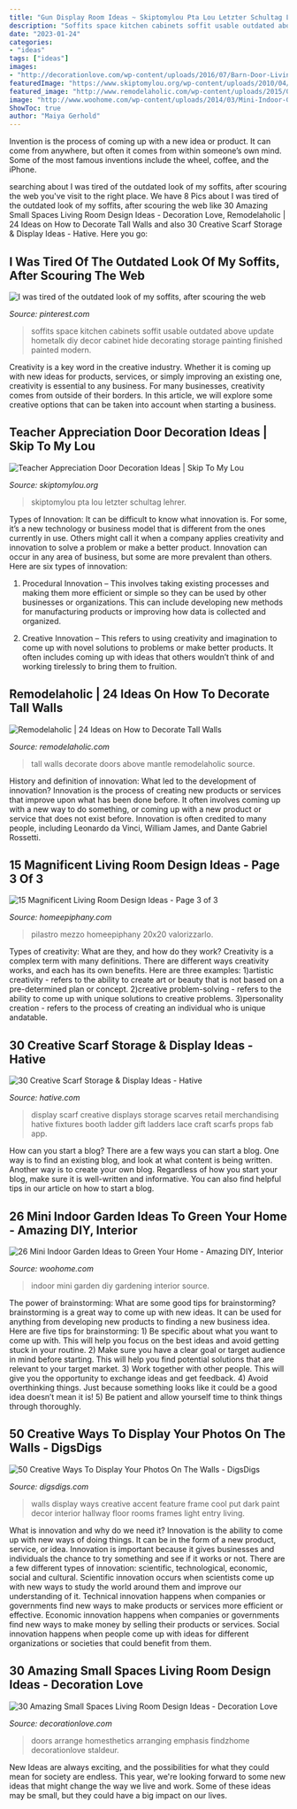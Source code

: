 ```yaml
---
title: "Gun Display Room Ideas ~ Skiptomylou Pta Lou Letzter Schultag Lehrer"
description: "Soffits space kitchen cabinets soffit usable outdated above update hometalk diy decor cabinet hide decorating storage painting finished painted modern"
date: "2023-01-24"
categories:
- "ideas"
tags: ["ideas"]
images:
- "http://decorationlove.com/wp-content/uploads/2016/07/Barn-Door-Living-Room-Furniture-768x1024.jpg"
featuredImage: "https://www.skiptomylou.org/wp-content/uploads/2010/04/TeacherDoor-superstar-1.jpg"
featured_image: "http://www.remodelaholic.com/wp-content/uploads/2015/07/doors-above-mantle.jpg"
image: "http://www.woohome.com/wp-content/uploads/2014/03/Mini-Indoor-Gardening-6.jpg"
ShowToc: true
author: "Maiya Gerhold"
---
```



Invention is the process of coming up with a new idea or product. It can come from anywhere, but often it comes from within someone’s own mind. Some of the most famous inventions include the wheel, coffee, and the iPhone.

	

		
searching about I was tired of the outdated look of my soffits, after scouring the web you've visit to the right place. We have 8 Pics about I was tired of the outdated look of my soffits, after scouring the web like 30 Amazing Small Spaces Living Room Design Ideas - Decoration Love, Remodelaholic | 24 Ideas on How to Decorate Tall Walls and also 30 Creative Scarf Storage &amp; Display Ideas - Hative. Here you go:
		
    
## I Was Tired Of The Outdated Look Of My Soffits, After Scouring The Web

<img loading=lazy src="https://i.pinimg.com/736x/01/a1/bd/01a1bd2398488d8dc577f97fc63806ee--space-kitchen-kitchen-cupboard.jpg" onerror="this.onerror=null;this.src='https://tse3.mm.bing.net/th?id=OIP.ozFj4qfCSvB92_RQMHMIEAHaJ3&amp;pid=15.1';" alt="I was tired of the outdated look of my soffits, after scouring the web">

_Source: pinterest.com_

>soffits space kitchen cabinets soffit usable outdated above update hometalk diy decor cabinet hide decorating storage painting finished painted modern. 

	

Creativity is a key word in the creative industry. Whether it is coming up with new ideas for products, services, or simply improving an existing one, creativity is essential to any business. For many businesses, creativity comes from outside of their borders. In this article, we will explore some creative options that can be taken into account when starting a business.

    
## Teacher Appreciation Door Decoration Ideas | Skip To My Lou

<img loading=lazy src="https://www.skiptomylou.org/wp-content/uploads/2010/04/TeacherDoor-superstar-1.jpg" onerror="this.onerror=null;this.src='https://tse1.mm.bing.net/th?id=OIP.cYkg-tU2Kjc2ahS02dihHwAAAA&amp;pid=15.1';" alt="Teacher Appreciation Door Decoration Ideas | Skip To My Lou">

_Source: skiptomylou.org_

>skiptomylou pta lou letzter schultag lehrer. 

	

Types of Innovation:
It can be difficult to know what innovation is. For some, it’s a new technology or business model that is different from the ones currently in use. Others might call it when a company applies creativity and innovation to solve a problem or make a better product. Innovation can occur in any area of business, but some are more prevalent than others. Here are six types of innovation:
1. Procedural Innovation – This involves taking existing processes and making them more efficient or simple so they can be used by other businesses or organizations. This can include developing new methods for manufacturing products or improving how data is collected and organized.

2. Creative Innovation – This refers to using creativity and imagination to come up with novel solutions to problems or make better products. It often includes coming up with ideas that others wouldn’t think of and working tirelessly to bring them to fruition.

    
## Remodelaholic | 24 Ideas On How To Decorate Tall Walls

<img loading=lazy src="http://www.remodelaholic.com/wp-content/uploads/2015/07/doors-above-mantle.jpg" onerror="this.onerror=null;this.src='https://tse2.mm.bing.net/th?id=OIP.QGOmIjYhKqtmdsxZrrL-1gHaLz&amp;pid=15.1';" alt="Remodelaholic | 24 Ideas on How to Decorate Tall Walls">

_Source: remodelaholic.com_

>tall walls decorate doors above mantle remodelaholic source. 

	

History and definition of innovation: What led to the development of innovation?
Innovation is the process of creating new products or services that improve upon what has been done before. It often involves coming up with a new way to do something, or coming up with a new product or service that does not exist before. Innovation is often credited to many people, including Leonardo da Vinci, William James, and Dante Gabriel Rossetti.

    
## 15 Magnificent Living Room Design Ideas - Page 3 Of 3

<img loading=lazy src="https://homeepiphany.com/wp-content/uploads/2017/09/living-rooms_412-768x1025.jpg" onerror="this.onerror=null;this.src='https://tse3.mm.bing.net/th?id=OIP.Uj5f9KTiLmHD_kO8jnUMIQHaJ4&amp;pid=15.1';" alt="15 Magnificent Living Room Design Ideas - Page 3 of 3">

_Source: homeepiphany.com_

>pilastro mezzo homeepiphany 20x20 valorizzarlo. 

	

Types of creativity: What are they, and how do they work?
Creativity is a complex term with many definitions. There are different ways creativity works, and each has its own benefits. Here are three examples:
1)artistic creativity - refers to the ability to create art or beauty that is not based on a pre-determined plan or concept.
2)creative problem-solving - refers to the ability to come up with unique solutions to creative problems.
3)personality creation - refers to the process of creating an individual who is unique andatable.

    
## 30 Creative Scarf Storage &amp; Display Ideas - Hative

<img loading=lazy src="https://hative.com/wp-content/uploads/2015/03/scarf-storage-ideas/18-creative-scarf-storage-and-display-ideas.jpg" onerror="this.onerror=null;this.src='https://tse3.mm.bing.net/th?id=OIP.c5J0HupbKDhjwNlEKR3-MwHaMY&amp;pid=15.1';" alt="30 Creative Scarf Storage &amp; Display Ideas - Hative">

_Source: hative.com_

>display scarf creative displays storage scarves retail merchandising hative fixtures booth ladder gift ladders lace craft scarfs props fab app. 

	

How can you start a blog?
There are a few ways you can start a blog. One way is to find an existing blog, and look at what content is being written. Another way is to create your own blog. Regardless of how you start your blog, make sure it is well-written and informative. You can also find helpful tips in our article on how to start a blog.

    
## 26 Mini Indoor Garden Ideas To Green Your Home - Amazing DIY, Interior

<img loading=lazy src="http://www.woohome.com/wp-content/uploads/2014/03/Mini-Indoor-Gardening-6.jpg" onerror="this.onerror=null;this.src='https://tse4.mm.bing.net/th?id=OIP.dHa-EoRy-Y-ozj8HTMeDEgHaJ4&amp;pid=15.1';" alt="26 Mini Indoor Garden Ideas to Green Your Home - Amazing DIY, Interior">

_Source: woohome.com_

>indoor mini garden diy gardening interior source. 

	

The power of brainstorming: What are some good tips for brainstorming?
brainstorming is a great way to come up with new ideas. It can be used for anything from developing new products to finding a new business idea. Here are five tips for brainstorming: 1) Be specific about what you want to come up with. This will help you focus on the best ideas and avoid getting stuck in your routine. 2) Make sure you have a clear goal or target audience in mind before starting. This will help you find potential solutions that are relevant to your target market. 3) Work together with other people. This will give you the opportunity to exchange ideas and get feedback. 4) Avoid overthinking things. Just because something looks like it could be a good idea doesn’t mean it is! 5) Be patient and allow yourself time to think things through thoroughly.

    
## 50 Creative Ways To Display Your Photos On The Walls - DigsDigs

<img loading=lazy src="http://www.digsdigs.com/photos/creative-ways-to-display-your-photos-on-the-walls-33.jpg" onerror="this.onerror=null;this.src='https://tse4.mm.bing.net/th?id=OIP.Gu1lEim1N5a8bntrsS5zBAHaLH&amp;pid=15.1';" alt="50 Creative Ways To Display Your Photos On The Walls - DigsDigs">

_Source: digsdigs.com_

>walls display ways creative accent feature frame cool put dark paint decor interior hallway floor rooms frames light entry living. 

	

What is innovation and why do we need it?
Innovation is the ability to come up with new ways of doing things. It can be in the form of a new product, service, or idea. Innovation is important because it gives businesses and individuals the chance to try something and see if it works or not.
There are a few different types of innovation: scientific, technological, economic, social and cultural. Scientific innovation occurs when scientists come up with new ways to study the world around them and improve our understanding of it. Technical innovation happens when companies or governments find new ways to make products or services more efficient or effective. Economic innovation happens when companies or governments find new ways to make money by selling their products or services. Social innovation happens when people come up with ideas for different organizations or societies that could benefit from them.

    
## 30 Amazing Small Spaces Living Room Design Ideas - Decoration Love

<img loading=lazy src="http://decorationlove.com/wp-content/uploads/2016/07/Barn-Door-Living-Room-Furniture-768x1024.jpg" onerror="this.onerror=null;this.src='https://tse2.mm.bing.net/th?id=OIP.A4BBuZV561LMuAe3dtf3bAHaJ4&amp;pid=15.1';" alt="30 Amazing Small Spaces Living Room Design Ideas - Decoration Love">

_Source: decorationlove.com_

>doors arrange homesthetics arranging emphasis findzhome decorationlove staldeur. 

	

New Ideas are always exciting, and the possibilities for what they could mean for society are endless. This year, we're looking forward to some new ideas that might change the way we live and work. Some of these ideas may be small, but they could have a big impact on our lives.

